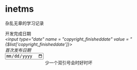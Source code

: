 # inetms
杂乱无章的学习记录
                                   <div class="form-group">
																		<label class="control-label col-md-3">开发完成日期<span class="required">*</span></label>
																		<div class="col-md-4">
																			<input type="date" name = "copyright_finisheddate" value = "{$list['copyright_finisheddate']}>
																			<span class="error-span"></span>
																		</div>
																	</div>
																	<div class="form-group">
																		<label class="control-label col-md-3">首次发布日期<span class="required">*</span></label>
																		<div class="col-md-4">
																			<input type="date" name = "copyright_publishdate" value = "{$list['copyright_publishdate']}">
																			<span class="error-span"></span>
																		</div>
																	</div>
                                  少一个双引号会时好时坏
